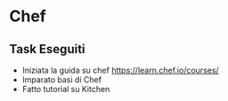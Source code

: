 # Chef

## Task Eseguiti

- Iniziata la guida su chef https://learn.chef.io/courses/
- Imparato basi di Chef
- Fatto tutorial su Kitchen 

